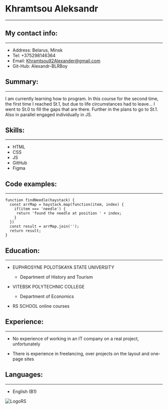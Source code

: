 # Khramtsou Aleksandr
***

## My contact info:
***

* Address: Belarus, Minsk
* Tel: +375298146364
* Email: Khramtsou92Alexander@gmail.com
* Git-Hub: Alexandr-BLRBoy

## Summary:
***

I am currently learning how to program. In this course for the second time, the first time I reached St.1, but due to life circumstances had to leave...
I went to St.0 to fill the gaps that are there. Further in the plans to go to St.1. Also in parallel engaged individually in JS.

## Skills:
***

* HTML
* CSS
* JS
* GitHub
* Figma

## Code examples:
***

```
function findNeedle(haystack) {
  const arrMap = haystack.map(function(item, index) {
    if(item === 'needle') {
     return 'found the needle at position ' + index;
    }
  })
  const result = arrMap.join('');
  return result;
}

```


## Education:
***

* EUPHROSYNE POLOTSKAYA STATE UNIVERSITY
    * Department of History and Tourism

* VITEBSK POLYTECHNIC COLLEGE
    * Department of Economics

* RS SCHOOL online courses

## Experience:
***

* No experience of working in an IT company on a real project, unfortunately

* There is experience in freelancing, over projects on the layout and one-page sites


## Languages:
***

* English (B1)

![LogoRS](../../../rs_school%20logo.svg)


